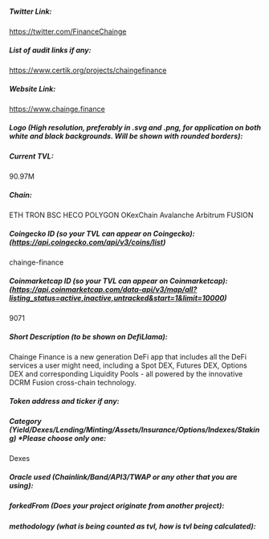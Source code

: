 ##### Twitter Link:
https://twitter.com/FinanceChainge

##### List of audit links if any:
https://www.certik.org/projects/chaingefinance

##### Website Link:
https://www.chainge.finance

##### Logo (High resolution, preferably in .svg and .png, for application on both white and black backgrounds. Will be shown with rounded borders):


##### Current TVL:
90.97M

##### Chain:
ETH
TRON
BSC
HECO
POLYGON
OKexChain
Avalanche
Arbitrum
FUSION 


##### Coingecko ID (so your TVL can appear on Coingecko): (https://api.coingecko.com/api/v3/coins/list)
chainge-finance


##### Coinmarketcap ID (so your TVL can appear on Coinmarketcap): (https://api.coinmarketcap.com/data-api/v3/map/all?listing_status=active,inactive,untracked&start=1&limit=10000)
9071


##### Short Description (to be shown on DefiLlama):
Chainge Finance is a new generation DeFi app that includes all the DeFi services a user might need, including a Spot DEX, Futures DEX, Options DEX and corresponding Liquidity Pools - all powered by the innovative DCRM Fusion cross-chain technology.

##### Token address and ticker if any:


##### Category (Yield/Dexes/Lending/Minting/Assets/Insurance/Options/Indexes/Staking) *Please choose only one:
Dexes

##### Oracle used (Chainlink/Band/API3/TWAP or any other that you are using):


##### forkedFrom (Does your project originate from another project):


##### methodology (what is being counted as tvl, how is tvl being calculated):

